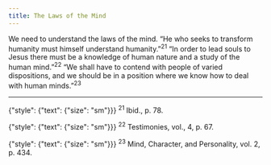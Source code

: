 ```yaml
---
title: The Laws of the Mind
---
```


We need to understand the laws of the mind. “He who seeks to transform humanity must himself understand humanity.”<sup>21</sup> “In order to lead souls to Jesus there must be a knowledge of human nature and a study of the human mind.”<sup>22</sup> “We shall have to contend with people of varied dispositions, and we should be in a position where we know how to deal with human minds.”<sup>23</sup>

---

{"style": {"text": {"size": "sm"}}}
<sup>21</sup> Ibid., p. 78.

{"style": {"text": {"size": "sm"}}}
<sup>22</sup> Testimonies, vol., 4, p. 67.

{"style": {"text": {"size": "sm"}}}
<sup>23</sup> Mind, Character, and Personality, vol. 2, p. 434.